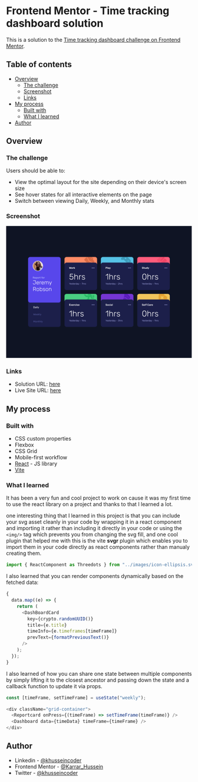 # Frontend Mentor - Time tracking dashboard solution

This is a solution to the [Time tracking dashboard challenge on Frontend Mentor](https://www.frontendmentor.io/challenges/time-tracking-dashboard-UIQ7167Jw).

## Table of contents

- [Overview](#overview)
  - [The challenge](#the-challenge)
  - [Screenshot](#screenshot)
  - [Links](#links)
- [My process](#my-process)
  - [Built with](#built-with)
  - [What I learned](#what-i-learned)
- [Author](#author)

## Overview

### The challenge

Users should be able to:

- View the optimal layout for the site depending on their device's screen size
- See hover states for all interactive elements on the page
- Switch between viewing Daily, Weekly, and Monthly stats

### Screenshot

![](./screenshot.png)

### Links

- Solution URL: <a href="https://www.frontendmentor.io/solutions/responsive-time-tracking-dashboard-created-with-react-and-vite-59xG0rnLqZ" target="_blank">here</a>
- Live Site URL: <a href="https://time-tracking-dashboard-86235a.netlify.app/" target="_blank">here</a>

## My process

### Built with

- CSS custom properties
- Flexbox
- CSS Grid
- Mobile-first workflow
- [React](https://reactjs.org/) - JS library
- [Vite](https://vitejs.dev/)

### What I learned

It has been a very fun and cool project to work on cause it was my first time to use the react library on a project and thanks to that I learned a lot.

one interesting thing that I learned in this project is that you can include your svg asset cleanly in your code by wrapping it in a react component and importing it rather than including it directly in your code or using the `<img/>` tag which prevents you from changing the svg fill, and one cool plugin that helped me with this is the vite **svgr** plugin which enables you to import them in your code directly as react components rather than manualy creating them.

```js
import { ReactComponent as Threedots } from "../images/icon-ellipsis.svg";
```

I also learned that you can render components dynamically based on the fetched data:

```js
{
  data.map((e) => {
    return (
      <DashBoardCard
        key={crypto.randomUUID()}
        title={e.title}
        timeInfo={e.timeframes[timeFrame]}
        prevText={formatPreviousText()}
      />
    );
  });
}
```

I also learned of how you can share one state between multiple components by simply lifting it to the closest ancestor and passing down the state and a callback function to update it via props.

```js
const [timeFrame, setTimeFrame] = useState("weekly");
```

```js
<div className="grid-container">
  <Reportcard onPress={(timeFrame) => setTimeFrame(timeFrame)} />
  <Dashboard data={timeData} timeFrame={timeFrame} />
</div>
```

## Author

- Linkedin - [@khusseincoder](https://www.linkedin.com/in/khusseincoder/)
- Frontend Mentor - [@Karrar_Hussein](https://www.frontendmentor.io/profile/Karrar-Hussein)
- Twitter - [@khusseincoder](https://www.twitter.com/khusseincoder)
